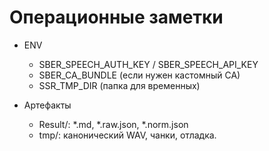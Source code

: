 # Операционные заметки

- ENV
  - SBER_SPEECH_AUTH_KEY / SBER_SPEECH_API_KEY
  - SBER_CA_BUNDLE (если нужен кастомный CA)
  - SSR_TMP_DIR (папка для временных)

- Артефакты
  - Result/: *.md, *.raw.json, *.norm.json
  - tmp/: канонический WAV, чанки, отладка.
